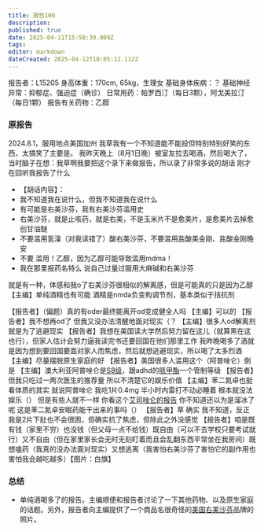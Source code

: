 ```yaml
---
title: 报告100
description: 
published: true
date: 2025-04-11T15:58:39.009Z
tags: 
editor: markdown
dateCreated: 2025-04-12T10:05:12.112Z
---
```


报告者：L15205
身高体重：170cm, 65kg，生理女
基础身体疾病：？
基础神经异常：抑郁症、强迫症（确诊）
日常用药：帕罗西汀（每日3颗），阿戈美拉汀（每日1颗）
报告有关药物：乙醇

### 原报告
2024.8.1，服用地点美国加州
我草我有一个不知道能不能投但特别特别好笑的东西，太搞笑了主要是。
我昨天晚上（8月1日晚）被室友拉去喝酒，然后喝大了，当时脑子在想：我草啊我要把这个录下来做报告，所以录了非常多说的胡话 刚才在回听我报告了什么
- 【胡话内容】：
- 我不知道我在说什么，但我不知道我在说什么
- 有可能是右美沙芬，我有右美沙芬滥用史
- 右美沙芬，就是止咳药，就是右美，不是玉米片不是愈美片，是愈美片去掉愈创甘油醚
- 不要滥用氢㴪（对我读错了）酸右美沙芬，不要滥用盐酸美金刚、盐酸金刚晚安
- 不要 滥用！乙醇，因为乙醇可能导致滥用mdma！
- 我在那里报药名特么 说自己过量过服用大麻碱和右美沙芬

就是有一种，体感和我o了右美沙芬很相似的解离感，但是可能真的只是因为乙醇
【主编】单纯酒精也有可能 酒精是nmda负变构调节剂，基本类似于拮抗剂

【报告者】（偏题）真的有oder最终能离开od变成健全人吗
【主编】可以的
【报告者】我不想再od了 但我又没办法清醒地面对现实（？
【主编】很多人od解离剂就是为了逃避现实
【报告者】我想在美国读大学然后努力留在这儿（就算黑在这也行），但家人估计会努力逼我读完书还要回国在他们那里工作 我昨晚喝多了酒就是因为想到要回国要面对家人而焦虑，然后就想逃避现实，所以喝了太多烈酒
【主编】尽量摆脱原生家庭的好
【报告者】美国很多人滥用这个（阿普唑仑）倒是
【主编】澳大利亚阿普唑仑是[S8级](https://en.wikipedia.org/wiki/Alprazolam)，跟adhd的[哌甲酯](/%E5%93%8C%E7%94%B2%E9%85%AF/)一个管制等级
【报告者】但我只吃过一两次医生的推荐量 所以不清楚它的娱乐价值
【主编】苯二氮卓也挺看体质的其实 就说阿普唑仑 我吃1片0.4mg 半小时内雷打不动必睡着 根本就没法娱乐（） 但是有些人就不一样 你看这个[艾司唑仑的报告](/report/RP092/) 你不知道还以为是溜冰了呢 这是苯二氮卓安眠药能干出来的事吗（）
【报告者】草 确实 我不知道，反正我是2片下肚也不会很困，但确实抗了焦虑，但除此之外没感觉
【报告者】咱是既有钱（家里不穷）也没钱（但父母一点不给钱）既自由（可以不去学校只要考试就行）又不自由（但在家里家长会无时无刻盯着而且会乱翻东西平常坐在我房间）既想嗑药（我真的没办法面对现实）又想逃离（我害怕右美沙芬了害怕它的副作用也害怕我会越吃越多）【图片：白旗】

### 总结
- 单纯酒喝多了的报告。主编顺便和报告者讨论了一下其他药物、以及原生家庭的话题。另外，报告者向主编提供了一个商品名很奇怪的[美国右美沙芬](/DXM%E5%85%A8%E7%90%83/#%E7%BE%8E%E5%9B%BD)品牌的照片。
